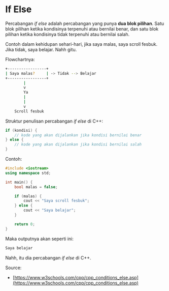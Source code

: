 # If Else

Percabangan *if else* adalah percabangan yang punya **dua blok pilihan**. Satu blok pilihan ketika kondisinya terpenuhi atau bernilai benar, dan satu blok pilihan ketika kondisinya tidak terpenuhi atau bernilai salah.

Contoh dalam kehidupan sehari-hari, jika saya malas, saya scroll fesbuk. Jika tidak, saya belajar. Nahh gitu.

Flowchartnya:

```bash
+-----------------+
| Saya malas?     | -> Tidak --> Belajar
+-----------------+
        |
        v
        Ya
        |
        |
        v
    Scroll fesbuk
```

Struktur penulisan percabangan *if else* di C++:

```cpp
if (kondisi) {
    // kode yang akan dijalankan jika kondisi bernilai benar
} else {
    // kode yang akan dijalankan jika kondisi bernilai salah
}
```

Contoh:

```cpp
#include <iostream>
using namespace std;

int main() {
    bool malas = false;

    if (malas) {
        cout << "Saya scroll fesbuk";
    } else {
        cout << "Saya belajar";
    }

    return 0;
}
```

Maka outputnya akan seperti ini:

```bash
Saya belajar
```

Nahh, itu dia percabangan *if else* di C++.

Source:
- [https://www.w3schools.com/cpp/cpp_conditions_else.asp](https://www.w3schools.com/cpp/cpp_conditions_else.asp)
